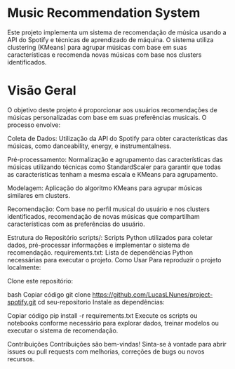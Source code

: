 # Music Recommendation System
Este projeto implementa um sistema de recomendação de música usando a API do Spotify e técnicas de aprendizado de máquina. O sistema utiliza clustering (KMeans) para agrupar músicas com base em suas características e recomenda novas músicas com base nos clusters identificados.

# Visão Geral
O objetivo deste projeto é proporcionar aos usuários recomendações de músicas personalizadas com base em suas preferências musicais. O processo envolve:

Coleta de Dados: Utilização da API do Spotify para obter características das músicas, como danceability, energy, e instrumentalness.

Pré-processamento: Normalização e agrupamento das características das músicas utilizando técnicas como StandardScaler para garantir que todas as características tenham a mesma escala e KMeans para agrupamento.

Modelagem: Aplicação do algoritmo KMeans para agrupar músicas similares em clusters.

Recomendação: Com base no perfil musical do usuário e nos clusters identificados, recomendação de novas músicas que compartilham características com as preferências do usuário.

Estrutura do Repositório
scripts/: Scripts Python utilizados para coletar dados, pré-processar informações e implementar o sistema de recomendação.
requirements.txt: Lista de dependências Python necessárias para executar o projeto.
Como Usar
Para reproduzir o projeto localmente:

Clone este repositório:

bash
Copiar código
git clone https://github.com/LucasLNunes/project-spotify.git
cd seu-repositorio
Instale as dependências:

Copiar código
pip install -r requirements.txt
Execute os scripts ou notebooks conforme necessário para explorar dados, treinar modelos ou executar o sistema de recomendação.

Contribuições
Contribuições são bem-vindas! Sinta-se à vontade para abrir issues ou pull requests com melhorias, correções de bugs ou novos recursos.
